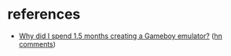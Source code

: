 # references

- [Why did I spend 1.5 months creating a Gameboy emulator?](http://blog.rekawek.eu/2017/02/09/coffee-gb/)
  ([hn comments](https://news.ycombinator.com/item?id=17134668))
 
